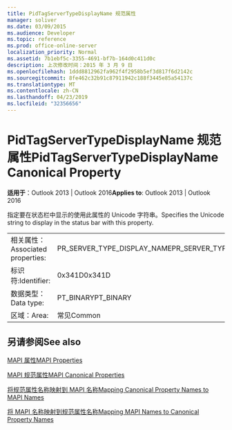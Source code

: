 ```yaml
---
title: PidTagServerTypeDisplayName 规范属性
manager: soliver
ms.date: 03/09/2015
ms.audience: Developer
ms.topic: reference
ms.prod: office-online-server
localization_priority: Normal
ms.assetid: 7b1ebf5c-3355-4691-bf7b-164d0c411d0c
description: 上次修改时间：2015 年 3 月 9 日
ms.openlocfilehash: 1ddd8812962fa962f4f2958b5ef3d817f6d2142c
ms.sourcegitcommit: 8fe462c32b91c87911942c188f3445e85a54137c
ms.translationtype: MT
ms.contentlocale: zh-CN
ms.lasthandoff: 04/23/2019
ms.locfileid: "32356656"
---
```

# <a name="pidtagservertypedisplayname-canonical-property"></a><span data-ttu-id="57a95-103">PidTagServerTypeDisplayName 规范属性</span><span class="sxs-lookup"><span data-stu-id="57a95-103">PidTagServerTypeDisplayName Canonical Property</span></span>

  
  
<span data-ttu-id="57a95-104">**适用于**：Outlook 2013 | Outlook 2016</span><span class="sxs-lookup"><span data-stu-id="57a95-104">**Applies to**: Outlook 2013 | Outlook 2016</span></span> 
  
<span data-ttu-id="57a95-105">指定要在状态栏中显示的使用此属性的 Unicode 字符串。</span><span class="sxs-lookup"><span data-stu-id="57a95-105">Specifies the Unicode string to display in the status bar with this property.</span></span>
  
|||
|:-----|:-----|
|<span data-ttu-id="57a95-106">相关属性：</span><span class="sxs-lookup"><span data-stu-id="57a95-106">Associated properties:</span></span>  <br/> |<span data-ttu-id="57a95-107">PR_SERVER_TYPE_DISPLAY_NAME</span><span class="sxs-lookup"><span data-stu-id="57a95-107">PR_SERVER_TYPE_DISPLAY_NAME</span></span>  <br/> |
|<span data-ttu-id="57a95-108">标识符:</span><span class="sxs-lookup"><span data-stu-id="57a95-108">Identifier:</span></span>  <br/> |<span data-ttu-id="57a95-109">0x341D</span><span class="sxs-lookup"><span data-stu-id="57a95-109">0x341D</span></span>  <br/> |
|<span data-ttu-id="57a95-110">数据类型：</span><span class="sxs-lookup"><span data-stu-id="57a95-110">Data type:</span></span>  <br/> |<span data-ttu-id="57a95-111">PT_BINARY</span><span class="sxs-lookup"><span data-stu-id="57a95-111">PT_BINARY</span></span>  <br/> |
|<span data-ttu-id="57a95-112">区域：</span><span class="sxs-lookup"><span data-stu-id="57a95-112">Area:</span></span>  <br/> |<span data-ttu-id="57a95-113">常见</span><span class="sxs-lookup"><span data-stu-id="57a95-113">Common</span></span>  <br/> |
   
## <a name="see-also"></a><span data-ttu-id="57a95-114">另请参阅</span><span class="sxs-lookup"><span data-stu-id="57a95-114">See also</span></span>



[<span data-ttu-id="57a95-115">MAPI 属性</span><span class="sxs-lookup"><span data-stu-id="57a95-115">MAPI Properties</span></span>](mapi-properties.md)
  
[<span data-ttu-id="57a95-116">MAPI 规范属性</span><span class="sxs-lookup"><span data-stu-id="57a95-116">MAPI Canonical Properties</span></span>](mapi-canonical-properties.md)
  
[<span data-ttu-id="57a95-117">将规范属性名称映射到 MAPI 名称</span><span class="sxs-lookup"><span data-stu-id="57a95-117">Mapping Canonical Property Names to MAPI Names</span></span>](mapping-canonical-property-names-to-mapi-names.md)
  
[<span data-ttu-id="57a95-118">将 MAPI 名称映射到规范属性名称</span><span class="sxs-lookup"><span data-stu-id="57a95-118">Mapping MAPI Names to Canonical Property Names</span></span>](mapping-mapi-names-to-canonical-property-names.md)

